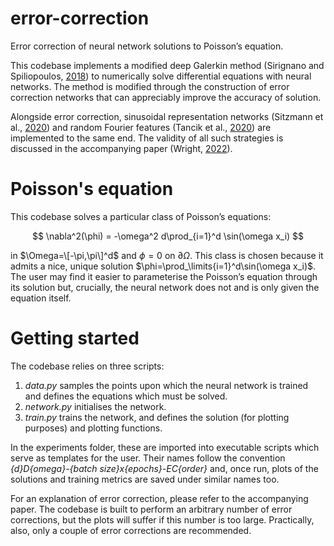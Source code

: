 # error-correction
Error correction of neural network solutions to Poisson’s equation.

This codebase implements a modified deep Galerkin method (Sirignano and Spiliopoulos, [2018](https://arxiv.org/abs/1708.07469)) to numerically solve differential equations with neural networks. The method is modified through the construction of error correction networks that can appreciably improve the accuracy of solution.

Alongside error correction, sinusoidal representation networks (Sitzmann et al., [2020](https://arxiv.org/abs/2006.09661)) and random Fourier features (Tancik et al., [2020](https://arxiv.org/abs/2006.10739)) are implemented to the same end. The validity of all such strategies is discussed in the accompanying paper (Wright, [2022](https://arxiv.org/abs/2301.13146)).

# Poisson's equation
This codebase solves a particular class of Poisson’s equations: 

$$ \nabla^2(\phi) = -\omega^2 d\prod_{i=1}^d \sin(\omega x_i) $$

in $\Omega=\[-\pi,\pi\]^d$ and $\phi=0$ on $\partial\Omega$. This class is chosen because it admits a nice, unique solution $\phi=\prod_\limits{i=1}^d\sin(\omega x_i)$. The user may find it easier to parameterise the Poisson’s equation through its solution but, crucially, the neural network does not and is only given the equation itself.

# Getting started

The codebase relies on three scripts:

1. _data.py_ samples the points upon which the neural network is trained and defines the equations which must be solved.
2. _network.py_ initialises the network.
3. _train.py_ trains the network, and defines the solution (for plotting purposes) and plotting functions.

In the experiments folder, these are imported into executable scripts which serve as templates for the user. Their names follow the convention _{d}D{omega}-{batch size}x{epochs}-EC{order}_ and, once run, plots of the solutions and training metrics are saved under similar names too.

For an explanation of error correction, please refer to the accompanying paper. The codebase is built to perform an arbitrary number of error corrections, but the plots will suffer if this number is too large. Practically, also, only a couple of error corrections are recommended.
